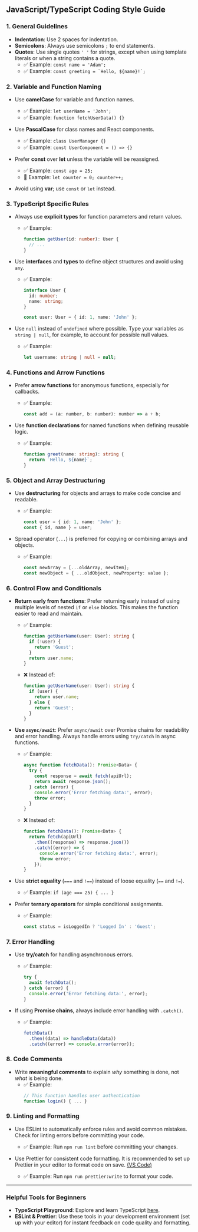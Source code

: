## **JavaScript/TypeScript Coding Style Guide**

### 1. **General Guidelines**

- **Indentation**: Use 2 spaces for indentation.
- **Semicolons**: Always use semicolons `;` to end statements.
- **Quotes**: Use single quotes `' '` for strings, except when using template literals or when a string contains a quote.
  - ✅ Example: `const name = 'Adam';`
  - ✅ Example: `` const greeting = `Hello, ${name}!`; ``

### 2. **Variable and Function Naming**

- Use **camelCase** for variable and function names.

  - ✅ Example: `let userName = 'John';`
  - ✅ Example: `function fetchUserData() {}`

- Use **PascalCase** for class names and React components.

  - ✅ Example: `class UserManager {}`
  - ✅ Example: `const UserComponent = () => {}`

- Prefer **const** over **let** unless the variable will be reassigned.

  - ✅ Example: `const age = 25;`
  - 🔄 Example: `let counter = 0; counter++;`

- Avoid using **var**; use `const` or `let` instead.

### 3. **TypeScript Specific Rules**

- Always use **explicit types** for function parameters and return values.

  - ✅ Example:
    ```typescript
    function getUser(id: number): User {
      // ...
    }
    ```

- Use **interfaces** and **types** to define object structures and avoid using `any`.

  - ✅ Example:

    ```typescript
    interface User {
      id: number;
      name: string;
    }

    const user: User = { id: 1, name: 'John' };
    ```

- Use `null` instead of `undefined` where possible. Type your variables as `string | null`, for example, to account for possible null values.
  - ✅ Example:
    ```typescript
    let username: string | null = null;
    ```

### 4. **Functions and Arrow Functions**

- Prefer **arrow functions** for anonymous functions, especially for callbacks.

  - ✅ Example:
    ```javascript
    const add = (a: number, b: number): number => a + b;
    ```

- Use **function declarations** for named functions when defining reusable logic.
  - ✅ Example:
    ```typescript
    function greet(name: string): string {
      return `Hello, ${name}`;
    }
    ```

### 5. **Object and Array Destructuring**

- Use **destructuring** for objects and arrays to make code concise and readable.

  - ✅ Example:
    ```typescript
    const user = { id: 1, name: 'John' };
    const { id, name } = user;
    ```

- Spread operator (`...`) is preferred for copying or combining arrays and objects.
  - ✅ Example:
    ```typescript
    const newArray = [...oldArray, newItem];
    const newObject = { ...oldObject, newProperty: value };
    ```

### 6. **Control Flow and Conditionals**

- **Return early from functions**: Prefer returning early instead of using multiple levels of nested `if` or `else` blocks. This makes the function easier to read and maintain.

  - ✅ Example:

    ```typescript
    function getUserName(user: User): string {
      if (!user) {
        return 'Guest';
      }
      return user.name;
    }
    ```

  - ❌ Instead of:
    ```typescript
    function getUserName(user: User): string {
      if (user) {
        return user.name;
      } else {
        return 'Guest';
      }
    }
    ```

- **Use `async/await`**: Prefer `async/await` over Promise chains for readability and error handling. Always handle errors using `try/catch` in async functions.

  - ✅ Example:

    ```typescript
    async function fetchData(): Promise<Data> {
      try {
        const response = await fetch(apiUrl);
        return await response.json();
      } catch (error) {
        console.error('Error fetching data:', error);
        throw error;
      }
    }
    ```

  - ❌ Instead of:
    ```typescript
    function fetchData(): Promise<Data> {
      return fetch(apiUrl)
        .then((response) => response.json())
        .catch((error) => {
          console.error('Error fetching data:', error);
          throw error;
        });
    }
    ```

- Use **strict equality** (`===` and `!==`) instead of loose equality (`==` and `!=`).

  - ✅ Example: `if (age === 25) { ... }`

- Prefer **ternary operators** for simple conditional assignments.
  - ✅ Example:
    ```typescript
    const status = isLoggedIn ? 'Logged In' : 'Guest';
    ```

### 7. **Error Handling**

- Use **try/catch** for handling asynchronous errors.

  - ✅ Example:
    ```typescript
    try {
      await fetchData();
    } catch (error) {
      console.error('Error fetching data:', error);
    }
    ```

- If using **Promise chains**, always include error handling with `.catch()`.
  - ✅ Example:
    ```typescript
    fetchData()
      .then((data) => handleData(data))
      .catch((error) => console.error(error));
    ```

### 8. **Code Comments**

- Write **meaningful comments** to explain _why_ something is done, not _what_ is being done.
  - ✅ Example:
    ```typescript
    // This function handles user authentication
    function login() { ... }
    ```

### 9. **Linting and Formatting**

- Use ESLint to automatically enforce rules and avoid common mistakes. Check for linting errors before committing your code.

  - ✅ Example: Run `npm run lint` before committing your changes.

- Use Prettier for consistent code formatting. It is recommended to set up Prettier in your editor to format code on save. [(VS Code)](https://www.digitalocean.com/community/tutorials/how-to-format-code-with-prettier-in-visual-studio-code)

  - ✅ Example: Run `npm run prettier:write` to format your code.

---

### Helpful Tools for Beginners

- **TypeScript Playground**: Explore and learn TypeScript [here](https://www.typescriptlang.org/play).
- **ESLint & Prettier**: Use these tools in your development environment (set up with your editor) for instant feedback on code quality and formatting.
